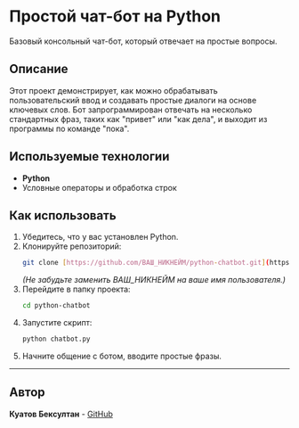 # Простой чат-бот на Python

Базовый консольный чат-бот, который отвечает на простые вопросы.

## Описание
Этот проект демонстрирует, как можно обрабатывать пользовательский ввод и создавать простые диалоги на основе ключевых слов. Бот запрограммирован отвечать на несколько стандартных фраз, таких как "привет" или "как дела", и выходит из программы по команде "пока".

## Используемые технологии
- **Python**
- Условные операторы и обработка строк

## Как использовать
1.  Убедитесь, что у вас установлен Python.
2.  Клонируйте репозиторий:
    ```bash
    git clone [https://github.com/ВАШ_НИКНЕЙМ/python-chatbot.git](https://github.com/ВАШ_НИКНЕЙМ/python-chatbot.git)
    ```
    *(Не забудьте заменить ВАШ_НИКНЕЙМ на ваше имя пользователя.)*
3.  Перейдите в папку проекта:
    ```bash
    cd python-chatbot
    ```
4.  Запустите скрипт:
    ```bash
    python chatbot.py
    ```
5.  Начните общение с ботом, вводите простые фразы.

---

## Автор
**Куатов Бексултан** - [GitHub](https://github.com/WATERCOSMOSWORLD)